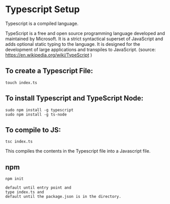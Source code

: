 # Typescript Setup
Typescript is a compiled language. 

TypeScript is a free and open source programming language developed and maintained by Microsoft. It is a strict syntactical superset of JavaScript and adds optional static typing to the language. It is designed for the development of large applications and transpiles to JavaScript. (source: https://en.wikipedia.org/wiki/TypeScript )

## To create a Typescript File: 
```
touch index.ts
```

## To install Typescript and TypeScript Node: 
```
sudo npm install -g typescript 
sudo npm install -g ts-node
```

## To compile to JS:
```
tsc index.ts 
```
This compiles the contents in the Typescript file into a Javascript file. 

## npm 
```
npm init 

default until entry point and
type index.ts and 
default until the package.json is in the directory.
```
